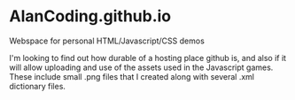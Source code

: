 # AlanCoding.github.io
Webspace for personal HTML/Javascript/CSS demos

I'm looking to find out how durable of a hosting place github is,
and also if it will allow uploading and use of the assets used in
the Javascript games. These include small .png files that I created
along with several .xml dictionary files.
